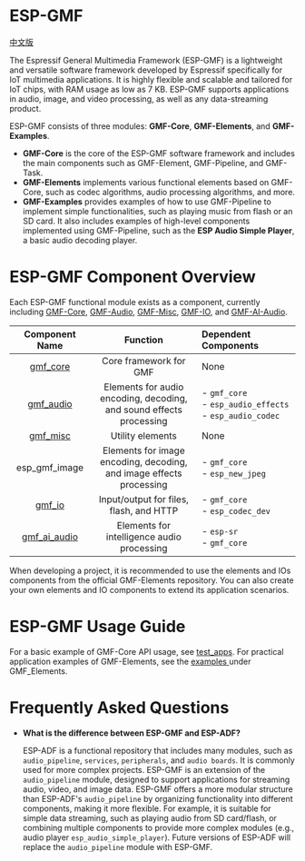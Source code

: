 # ESP-GMF
[中文版](./README_CN.md)

The Espressif General Multimedia Framework (ESP-GMF) is a lightweight and versatile software framework developed by Espressif specifically for IoT multimedia applications. It is highly flexible and scalable and tailored for IoT chips, with RAM usage as low as 7 KB. ESP-GMF supports applications in audio, image, and video processing, as well as any data-streaming product.

ESP-GMF consists of three modules: **GMF-Core**, **GMF-Elements**, and **GMF-Examples**.

- **GMF-Core** is the core of the ESP-GMF software framework and includes the main components such as GMF-Element, GMF-Pipeline, and GMF-Task.
- **GMF-Elements** implements various functional elements based on GMF-Core, such as codec algorithms, audio processing algorithms, and more.
- **GMF-Examples** provides examples of how to use GMF-Pipeline to implement simple functionalities, such as playing music from flash or an SD card. It also includes examples of high-level components implemented using GMF-Pipeline, such as the **ESP Audio Simple Player**, a basic audio decoding player.

# ESP-GMF Component Overview

Each ESP-GMF functional module exists as a component, currently including [GMF-Core](./gmf_core/README.md), [GMF-Audio](./gmf_elements/gmf_audio/README.md), [GMF-Misc](./gmf_elements/gmf_misc/README.md), [GMF-IO](./gmf_elements/gmf_io/README.md), and [GMF-AI-Audio](./gmf_elements/gmf_ai_audio/README.md).

| Component Name | Function | Dependent Components |
| :------------: | :------------: | :------------ |
| [gmf_core](./gmf_core) | Core framework for GMF | None |
| [gmf_audio](./gmf_elements/gmf_audio) | Elements for audio encoding, decoding,<br>and sound effects processing | - `gmf_core`<br>- `esp_audio_effects`<br>- `esp_audio_codec` |
| [gmf_misc](./gmf_elements/gmf_misc) | Utility elements | None |
| esp_gmf_image | Elements for image encoding, decoding,<br>and image effects processing | - `gmf_core`<br>- `esp_new_jpeg` |
| [gmf_io](./gmf_elements/gmf_io) | Input/output for files, flash, and HTTP | - `gmf_core`<br>- `esp_codec_dev` |
| [gmf_ai_audio](./gmf_elements/gmf_ai_audio) | Elements for intelligence audio processing | - `esp-sr`<br>- `gmf_core` |

When developing a project, it is recommended to use the elements and IOs components from the official GMF-Elements repository. You can also create your own elements and IO components to extend its application scenarios.

# ESP-GMF Usage Guide

For a basic example of GMF-Core API usage, see [test_apps](./gmf_core/test_apps/main/cases/gmf_pool_test.c). For practical application examples of GMF-Elements, see the [ examples ](./examples/basic_examples/) under GMF_Elements.

# Frequently Asked Questions

- **What is the difference between ESP-GMF and ESP-ADF?**

   ESP-ADF is a functional repository that includes many modules, such as `audio_pipeline`, `services`, `peripherals`, and `audio boards`. It is commonly used for more complex projects. ESP-GMF is an extension of the `audio_pipeline` module, designed to support applications for streaming audio, video, and image data. ESP-GMF offers a more modular structure than ESP-ADF's `audio_pipeline` by organizing functionality into different components, making it more flexible. For example, it is suitable for simple data streaming, such as playing audio from SD card/flash, or combining multiple components to provide more complex modules (e.g., audio player `esp_audio_simple_player`). Future versions of ESP-ADF will replace the `audio_pipeline` module with ESP-GMF.
